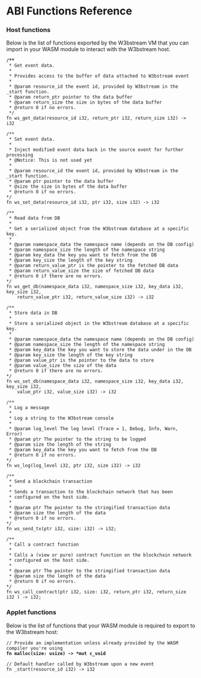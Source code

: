 # ABI Functions Reference

### Host functions

Below is the list of functions exported by the W3bstream VM that you can import in your WASM module to interact with the W3bstream host.

<pre class="language-go"><code class="lang-go"><strong>/**
</strong> * Get event data.
 *
 * Provides access to the buffer of data attached to W3bstream event 
 *
 * @param resource_id the event id, provided by W3bstream in the _start function.
 * @param return_ptr pointer to the data buffer
 * @param return_size the size in bytes of the data buffer
 * @return 0 if no errors.
 */
fn ws_get_data(resource_id i32, return_ptr i32, return_size i32) -> i32 

/**
 * Set event data.
 *
 * Inject modified event data back in the source event for further processing
 * @Notice: This is not used yet
 *
 * @param resource_id the event id, provided by W3bstream in the _start function.
 * @param ptr pointer to the data buffer
 * @size the size in bytes of the data buffer
 * @return 0 if no errors.
*/
fn ws_set_data(resource_id i32, ptr i32, size i32) -> i32 

/**
 * Read data from DB
 *
 * Get a serialized object from the W3bstream database at a specific key.
 * 
 * @param namespace_data the namespace name (depends on the DB config)
 * @param namespace_size the length of the namespace string
 * @param key_data the key you want to fetch from the DB
 * @param key_size the length of the key string
 * @param return_value_ptr is the pointer to the fetched DB data
 * @param return_value_size the size of fetched DB data
 * @return 0 if there are no errors.
*/
fn ws_get_db(namespace_data i32, namespace_size i32, key_data i32, key_size i32,
    return_value_ptr i32, return_value_size i32) -> i32 

/**
 * Store data in DB
 *
 * Store a serialized object in the W3bstream database at a specific key.
 * 
 * @param namespace_data the namespace name (depends on the DB config)
 * @param namespace_size the length of the namespace string
 * @param key_data the key you want to store the data under in the DB
 * @param key_size the length of the key string
 * @param value_ptr is the pointer to the data to store
 * @param value_size the size of the data
 * @return 0 if there are no errors.
*/
fn ws_set_db(namespace_data i32, namespace_size i32, key_data i32, key_size i32,
    value_ptr i32, value_size i32) -> i32 

/**
 * Log a message
 *
 * Log a string to the W3bstream console
 * 
 * @param log_level The log level (Trace = 1, Debug, Info, Warn, Error) 
 * @param ptr The pointer to the string to be logged
 * @param size the length of the string
 * @param key_data the key you want to fetch from the DB
 * @return 0 if no errors.
*/
fn ws_log(log_level i32, ptr i32, size i32) -> i32 

/**
 * Send a blockchain transaction
 *
 * Sends a transaction to the blockchain network that has been 
 * configured on the host side. 
 * 
 * @param ptr The pointer to the stringified transaction data
 * @param size the length of the data
 * @return 0 if no errors.
*/
fn ws_send_tx(ptr i32, size: i32) -> i32;

/**
 * Call a contract function
 *
 * Calls a (view or pure) contract function on the blockchain network  
 * configured on the host side. 
 * 
 * @param ptr The pointer to the stringified transaction data
 * @param size the length of the data
 * @return 0 if no errors.
*/
fn ws_call_contract(ptr i32, size: i32, return_ptr i32, return_size i32 ) -> i32;
</code></pre>

### Applet functions

Below is the list of functions that your WASM module is required to export to the W3bstream host:

<pre class="language-rust"><code class="lang-rust">// Provide an implementation unless already provided by the WASM compiler you're using
<strong>fn malloc(size: usize) -> *mut c_void 
</strong>
// Default handler called by W3bstream upon a new event
fn _start(resource_id i32) -> i32 </code></pre>
